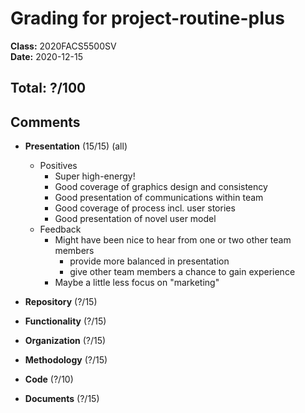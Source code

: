 # Grading for project-routine-plus
**Class:** 2020FACS5500SV<br>
**Date:** 2020-12-15<br>

## Total: ?/100
## Comments

* **Presentation** (15/15) (all)
  * Positives
    * Super high-energy!
    * Good coverage of graphics design and consistency
    * Good presentation of communications within team
    * Good coverage of process incl. user stories
    * Good presentation of novel user model
  * Feedback
    * Might have been nice to hear from one or two other team members
      * provide more balanced in presentation
      * give other team members a chance to gain experience
    * Maybe a little less focus on "marketing"

* **Repository** (?/15)

* **Functionality** (?/15)

* **Organization** (?/15)

* **Methodology** (?/15)

* **Code** (?/10)

* **Documents** (?/15)

